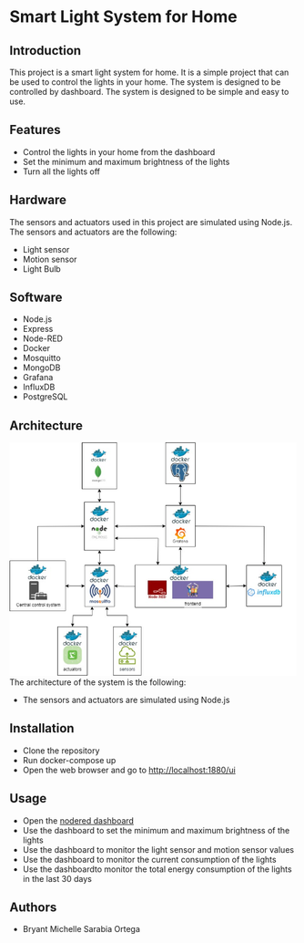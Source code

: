 # Smart Light System for Home

## Introduction

This project is a smart light system for home. It is a simple project that can be used to control the lights in your home. The system is designed to be controlled by dashboard. The system is designed to be simple and easy to use.

## Features

- Control the lights in your home from the dashboard
- Set the minimum and maximum brightness of the lights
- Turn all the lights off

## Hardware

The sensors and actuators used in this project are simulated using Node.js. The sensors and actuators are the following:

- Light sensor
- Motion sensor
- Light Bulb

## Software

- Node.js
- Express
- Node-RED
- Docker
- Mosquitto
- MongoDB
- Grafana
- InfluxDB
- PostgreSQL

## Architecture

![Architecture diagram](./docs/arch.jpg)
The architecture of the system is the following:

- The sensors and actuators are simulated using Node.js

## Installation

- Clone the repository
- Run docker-compose up
- Open the web browser and go to <http://localhost:1880/ui>

## Usage

- Open the [nodered dashboard](http://localhost:1880/ui)
- Use the dashboard to set the minimum and maximum brightness of the lights
- Use the dashboard to monitor the light sensor and motion sensor values
- Use the dashboard to monitor the current consumption of the lights
- Use the dashboardto monitor the total energy consumption of the lights in the last 30 days

## Authors

- Bryant Michelle Sarabia Ortega

